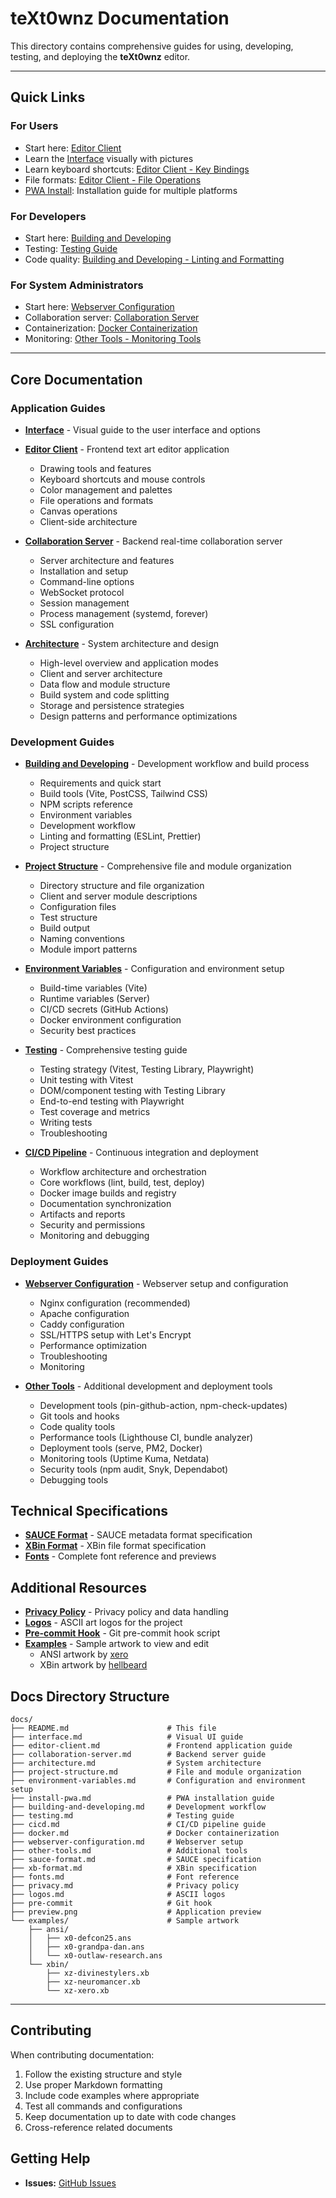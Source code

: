 # teXt0wnz Documentation

This directory contains comprehensive guides for using, developing, testing, and deploying the **teXt0wnz** editor.

---

## Quick Links

### For Users
- Start here: [Editor Client](editor-client.md)
- Learn the [Interface](interface.md) visually with pictures
- Learn keyboard shortcuts: [Editor Client - Key Bindings](editor-client.md#key-bindings--mouse-controls)
- File formats: [Editor Client - File Operations](editor-client.md#file-operations)
- [PWA Install](docs/install-pwa.md): Installation guide for multiple platforms

### For Developers
- Start here: [Building and Developing](building-and-developing.md)
- Testing: [Testing Guide](testing.md)
- Code quality: [Building and Developing - Linting and Formatting](building-and-developing.md#linting-and-formatting)

### For System Administrators
- Start here: [Webserver Configuration](webserver-configuration.md)
- Collaboration server: [Collaboration Server](collaboration-server.md)
- Containerization: [Docker Containerization](docker.md)
- Monitoring: [Other Tools - Monitoring Tools](other-tools.md#monitoring-tools)

---

## Core Documentation

### Application Guides

- **[Interface](interface.md)** - Visual guide to the user interface and options

- **[Editor Client](editor-client.md)** - Frontend text art editor application
  - Drawing tools and features
  - Keyboard shortcuts and mouse controls
  - Color management and palettes
  - File operations and formats
  - Canvas operations
  - Client-side architecture

- **[Collaboration Server](collaboration-server.md)** - Backend real-time collaboration server
  - Server architecture and features
  - Installation and setup
  - Command-line options
  - WebSocket protocol
  - Session management
  - Process management (systemd, forever)
  - SSL configuration

- **[Architecture](architecture.md)** - System architecture and design
  - High-level overview and application modes
  - Client and server architecture
  - Data flow and module structure
  - Build system and code splitting
  - Storage and persistence strategies
  - Design patterns and performance optimizations

### Development Guides

- **[Building and Developing](building-and-developing.md)** - Development workflow and build process
  - Requirements and quick start
  - Build tools (Vite, PostCSS, Tailwind CSS)
  - NPM scripts reference
  - Environment variables
  - Development workflow
  - Linting and formatting (ESLint, Prettier)
  - Project structure

- **[Project Structure](project-structure.md)** - Comprehensive file and module organization
  - Directory structure and file organization
  - Client and server module descriptions
  - Configuration files
  - Test structure
  - Build output
  - Naming conventions
  - Module import patterns

- **[Environment Variables](environment-variables.md)** - Configuration and environment setup
  - Build-time variables (Vite)
  - Runtime variables (Server)
  - CI/CD secrets (GitHub Actions)
  - Docker environment configuration
  - Security best practices

- **[Testing](testing.md)** - Comprehensive testing guide
  - Testing strategy (Vitest, Testing Library, Playwright)
  - Unit testing with Vitest
  - DOM/component testing with Testing Library
  - End-to-end testing with Playwright
  - Test coverage and metrics
  - Writing tests
  - Troubleshooting

- **[CI/CD Pipeline](cicd.md)** - Continuous integration and deployment
  - Workflow architecture and orchestration
  - Core workflows (lint, build, test, deploy)
  - Docker image builds and registry
  - Documentation synchronization
  - Artifacts and reports
  - Security and permissions
  - Monitoring and debugging

### Deployment Guides

- **[Webserver Configuration](webserver-configuration.md)** - Webserver setup and configuration
  - Nginx configuration (recommended)
  - Apache configuration
  - Caddy configuration
  - SSL/HTTPS setup with Let's Encrypt
  - Performance optimization
  - Troubleshooting
  - Monitoring

- **[Other Tools](other-tools.md)** - Additional development and deployment tools
  - Development tools (pin-github-action, npm-check-updates)
  - Git tools and hooks
  - Code quality tools
  - Performance tools (Lighthouse CI, bundle analyzer)
  - Deployment tools (serve, PM2, Docker)
  - Monitoring tools (Uptime Kuma, Netdata)
  - Security tools (npm audit, Snyk, Dependabot)
  - Debugging tools

## Technical Specifications

- **[SAUCE Format](sauce-format.md)** - SAUCE metadata format specification
- **[XBin Format](xb-format.md)** - XBin file format specification
- **[Fonts](fonts.md)** - Complete font reference and previews

## Additional Resources

- **[Privacy Policy](privacy.md)** - Privacy policy and data handling
- **[Logos](logos.md)** - ASCII art logos for the project
- **[Pre-commit Hook](pre-commit)** - Git pre-commit hook script
- **[Examples](examples/)** - Sample artwork to view and edit
  - ANSI artwork by [xero](https://16colo.rs/artist/xero)
  - XBin artwork by [hellbeard](https://16colo.rs/artist/hellbeard)


## Docs Directory Structure

```
docs/
├── README.md                      # This file
├── interface.md                   # Visual UI guide
├── editor-client.md               # Frontend application guide
├── collaboration-server.md        # Backend server guide
├── architecture.md                # System architecture
├── project-structure.md           # File and module organization
├── environment-variables.md       # Configuration and environment setup
├── install-pwa.md                 # PWA installation guide
├── building-and-developing.md     # Development workflow
├── testing.md                     # Testing guide
├── cicd.md                        # CI/CD pipeline guide
├── docker.md                      # Docker containerization
├── webserver-configuration.md     # Webserver setup
├── other-tools.md                 # Additional tools
├── sauce-format.md                # SAUCE specification
├── xb-format.md                   # XBin specification
├── fonts.md                       # Font reference
├── privacy.md                     # Privacy policy
├── logos.md                       # ASCII logos
├── pre-commit                     # Git hook
├── preview.png                    # Application preview
└── examples/                      # Sample artwork
    ├── ansi/
    │   ├── x0-defcon25.ans
    │   ├── x0-grandpa-dan.ans
    │   └── x0-outlaw-research.ans
    └── xbin/
        ├── xz-divinestylers.xb
        ├── xz-neuromancer.xb
        └── xz-xero.xb
```

---

## Contributing

When contributing documentation:

1. Follow the existing structure and style
2. Use proper Markdown formatting
3. Include code examples where appropriate
4. Test all commands and configurations
5. Keep documentation up to date with code changes
6. Cross-reference related documents

## Getting Help

- **Issues:** [GitHub Issues](https://github.com/xero/teXt0wnz/issues)
